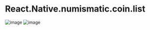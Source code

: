 # React.Native.numismatic.coin.list
![image](https://github.com/Tibilex/React.Native.numismatic.coin.list/assets/45212175/04f6e705-7bbd-4061-bc2b-8cbaeb1a28df)
![image](https://github.com/Tibilex/React.Native.numismatic.coin.list/assets/45212175/3061834f-5572-44a1-9e1e-55ba8e18d7e6)
